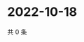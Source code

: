 # 2022-10-18

共 0 条

<!-- BEGIN WEIBO -->
<!-- 最后更新时间 Tue Oct 18 2022 04:07:01 GMT+0800 (China Standard Time) -->

<!-- END WEIBO -->
